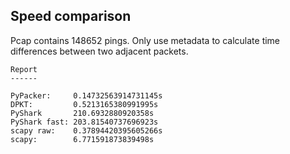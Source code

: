 Speed comparison
----------------

Pcap contains 148652 pings. Only use metadata to calculate time differences
between two adjacent packets.

```
Report
------

PyPacker:     0.14732563914731145s
DPKT:         0.5213165380991995s
PyShark       210.6932880920358s
PyShark fast: 203.81540737696923s
scapy raw:    0.37894420395605266s
scapy:        6.771591873839498s
```